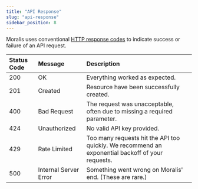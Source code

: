 ```yaml
---
title: "API Response"
slug: "api-response"
sidebar_position: 8
---
```


Moralis uses conventional [HTTP response codes](https://developer.mozilla.org/en-US/docs/Web/HTTP/Status) to indicate success or failure of an API request.

| Status Code | Message               | Description                                                                                      |
| :---------- | :-------------------- | :----------------------------------------------------------------------------------------------- |
| 200         | OK                    | Everything worked as expected.                                                                   |
| 201         | Created               | Resource have been successfully created.                                                         |
| 400         | Bad Request           | The request was unacceptable, often due to missing a required parameter.                         |
| 424         | Unauthorized          | No valid API key provided.                                                                       |
| 429         | Rate Limited          | Too many requests hit the API too quickly. We recommend an exponential backoff of your requests. |
| 500         | Internal Server Error | Something went wrong on Moralis' end. (These are rare.)                                          |